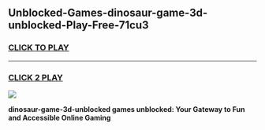
## Unblocked-Games-dinosaur-game-3d-unblocked-Play-Free-71cu3
<h3>
<a href="https://premium76.site?title=dinosaur-game-3d-unblocked&ref=18A1">CLICK TO PLAY</a></h3>
<hr>

<h3>
<a href="https://premium76.site?title=dinosaur-game-3d-unblocked&ref=18A1">CLICK 2 PLAY</a>
  
</h3>

<a href="https://premium76.site?title=dinosaur-game-3d-unblocked&ref=18A1"><img src="https://clearcache.store/games.png"></a>


**dinosaur-game-3d-unblocked games unblocked: Your Gateway to Fun and Accessible Online Gaming**
